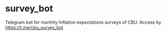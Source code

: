 # survey_bot
Telegram bot for monthly Inflation expectations surveys of CBU.
Access by https://t.me/cbu_survey_bot
